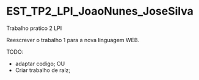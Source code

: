 # EST_TP2_LPI_JoaoNunes_JoseSilva
Trabalho pratico 2 LPI

Reescrever o trabalho 1 para a nova linguagem WEB.

TODO:
- adaptar codigo;
OU
- Criar trabalho de raíz;
